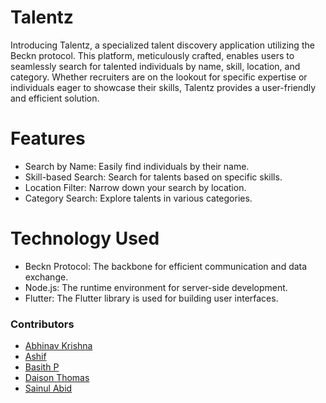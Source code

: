 # Talentz

Introducing Talentz, a specialized talent discovery application utilizing the Beckn protocol. This platform, meticulously crafted, enables users to seamlessly search for talented individuals by name, skill, location, and category. Whether recruiters are on the lookout for specific expertise or individuals eager to showcase their skills, Talentz provides a user-friendly and efficient solution.

# Features
- Search by Name: Easily find individuals by their name.
- Skill-based Search: Search for talents based on specific skills.
- Location Filter: Narrow down your search by location.
- Category Search: Explore talents in various categories.

# Technology Used
- Beckn Protocol: The backbone for efficient communication and data exchange.
- Node.js: The runtime environment for server-side development.
- Flutter: The Flutter library is used for building user interfaces.

### Contributors

- [Abhinav Krishna](https://github.com/cadrgtsecond)
- [Ashif](https://github.com/Ashif-coder)
- [Basith P](https://github.com/Basith-P)
- [Daison Thomas](https://github.com/daisonth)
- [Sainul Abid](https://github.com/abidta)
